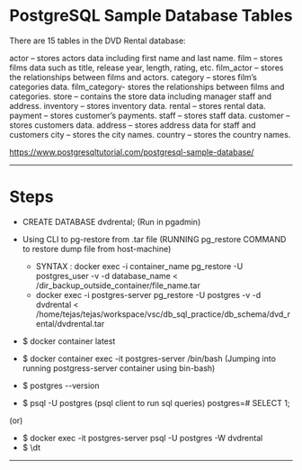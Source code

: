 # PostgreSQL Sample Database Tables

There are 15 tables in the DVD Rental database:

actor – stores actors data including first name and last name.
film – stores films data such as title, release year, length, rating, etc.
film_actor – stores the relationships between films and actors.
category – stores film’s categories data.
film_category- stores the relationships between films and categories.
store – contains the store data including manager staff and address.
inventory – stores inventory data.
rental – stores rental data.
payment – stores customer’s payments.
staff – stores staff data.
customer – stores customers data.
address – stores address data for staff and customers
city – stores the city names.
country – stores the country names.

https://www.postgresqltutorial.com/postgresql-sample-database/

---

# Steps

- CREATE DATABASE dvdrental; (Run in pgadmin)
- Using CLI to pg-restore from .tar file (RUNNING pg_restore COMMAND to restore dump file from host-machine)

  - SYNTAX : docker exec -i container_name pg_restore -U postgres_user -v -d database_name < /dir_backup_outside_container/file_name.tar
  - docker exec -i postgres-server pg_restore -U postgres -v -d dvdrental < /home/tejas/tejas/workspace/vsc/db_sql_practice/db_schema/dvd_rental/dvdrental.tar

- \$ docker container latest
- \$ docker container exec -it postgres-server /bin/bash
  (Jumping into running postgress-server container using bin-bash)
- \$ postgres --version
- \$ psql -U postgres (psql client to run sql queries)
  postgres=# SELECT 1;

(or)

- \$ docker exec -it postgres-server psql -U postgres -W dvdrental
- \$ \dt

---
